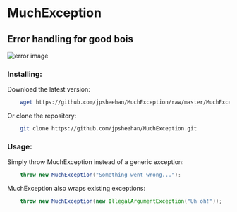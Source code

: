 # MuchException
## Error handling for good bois

![error image](https://github.com/jpsheehan/MuchException/raw/master/MuchException/image.png)

### Installing:

Download the latest version:

```bash
	wget https://github.com/jpsheehan/MuchException/raw/master/MuchException.java
```

Or clone the repository:

```bash
	git clone https://github.com/jpsheehan/MuchException.git
```

### Usage:

Simply throw MuchException instead of a generic exception:

```java
	throw new MuchException("Something went wrong...");
```

MuchException also wraps existing exceptions:

```java
	throw new MuchException(new IllegalArgumentException("Uh oh!"));
```
